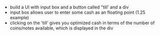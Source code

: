 - build a UI with input box and a button called "till' and a div
- input box allows user to enter some cash as an floating point (1.25 example)
- clicking on the 'till' gives you optimized cash in terms of the number of coins/notes available, which is displayed in the div

